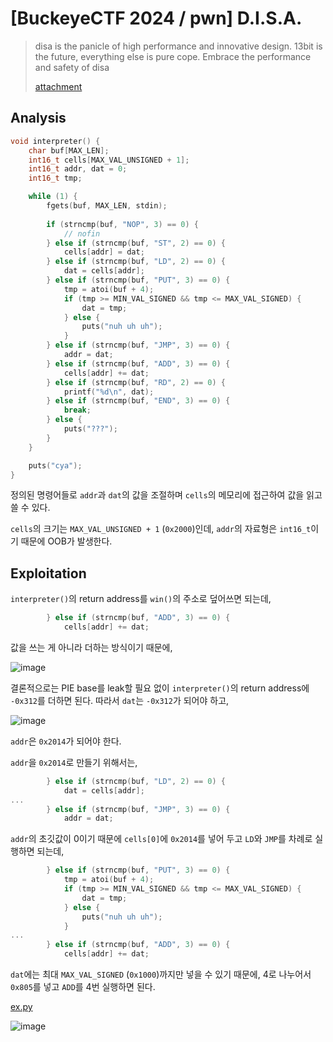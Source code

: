 # [BuckeyeCTF 2024 / pwn] D.I.S.A.

> disa is the panicle of high performance and innovative design. 13bit is the future, everything else is pure cope. Embrace the performance and safety of disa
>
> [attachment](./attachment)

## Analysis

```c
void interpreter() {
    char buf[MAX_LEN];
    int16_t cells[MAX_VAL_UNSIGNED + 1];
    int16_t addr, dat = 0;
    int16_t tmp;

    while (1) {
        fgets(buf, MAX_LEN, stdin);
        
        if (strncmp(buf, "NOP", 3) == 0) {
            // nofin
        } else if (strncmp(buf, "ST", 2) == 0) {
            cells[addr] = dat;
        } else if (strncmp(buf, "LD", 2) == 0) {
            dat = cells[addr];
        } else if (strncmp(buf, "PUT", 3) == 0) {
            tmp = atoi(buf + 4);
            if (tmp >= MIN_VAL_SIGNED && tmp <= MAX_VAL_SIGNED) {
                dat = tmp;
            } else {
                puts("nuh uh uh");
            }
        } else if (strncmp(buf, "JMP", 3) == 0) {
            addr = dat;
        } else if (strncmp(buf, "ADD", 3) == 0) {
            cells[addr] += dat;
        } else if (strncmp(buf, "RD", 2) == 0) {
            printf("%d\n", dat);
        } else if (strncmp(buf, "END", 3) == 0) {
            break;
        } else {
            puts("???");
        }
    }

    puts("cya");
}
```

정의된 명령어들로 `addr`과 `dat`의 값을 조절하며 `cells`의 메모리에 접근하여 값을 읽고 쓸 수 있다.

`cells`의 크기는 `MAX_VAL_UNSIGNED + 1` (`0x2000`)인데, `addr`의 자료형은 `int16_t`이기 때문에 OOB가 발생한다.

## Exploitation

`interpreter()`의 return address를 `win()`의 주소로 덮어쓰면 되는데,

```c
        } else if (strncmp(buf, "ADD", 3) == 0) {
            cells[addr] += dat;
```

값을 쓰는 게 아니라 더하는 방식이기 때문에,

![image](https://github.com/user-attachments/assets/bbdd3bd9-f77c-431c-88df-d6681405f2cd)

결론적으로는 PIE base를 leak할 필요 없이 `interpreter()`의 return address에 `-0x312`를 더하면 된다. 따라서 `dat`는 `-0x312`가 되어야 하고,

![image](https://github.com/user-attachments/assets/3b4731c4-784c-4059-a9ab-2e3efb06e57e)

`addr`은 `0x2014`가 되어야 한다.

`addr`을 `0x2014`로 만들기 위해서는,

```c
        } else if (strncmp(buf, "LD", 2) == 0) {
            dat = cells[addr];
...
        } else if (strncmp(buf, "JMP", 3) == 0) {
            addr = dat;
```

`addr`의 초깃값이 0이기 때문에 `cells[0]`에 `0x2014`를 넣어 두고 `LD`와 `JMP`를 차례로 실행하면 되는데,

```c
        } else if (strncmp(buf, "PUT", 3) == 0) {
            tmp = atoi(buf + 4);
            if (tmp >= MIN_VAL_SIGNED && tmp <= MAX_VAL_SIGNED) {
                dat = tmp;
            } else {
                puts("nuh uh uh");
            }
...
        } else if (strncmp(buf, "ADD", 3) == 0) {
            cells[addr] += dat;
```

`dat`에는 최대 `MAX_VAL_SIGNED` (`0x1000`)까지만 넣을 수 있기 때문에, 4로 나누어서 `0x805`를 넣고 `ADD`를 4번 실행하면 된다.

[ex.py](./ex.py)

![image](https://github.com/user-attachments/assets/41f23270-9bcc-46fc-a2cc-2b2e826223d6)
